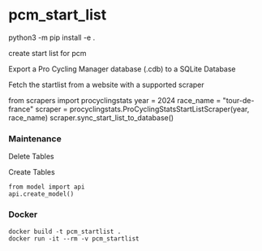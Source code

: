 # pcm_start_list


python3 -m pip install -e .

create start list for pcm


Export a Pro Cycling Manager database (.cdb) to a SQLite Database

Fetch the startlist from a website with a supported scraper

from scrapers import procyclingstats 
year = 2024
race_name = "tour-de-france"
scraper = procyclingstats.ProCyclingStatsStartListScraper(year, race_name)
scraper.sync_start_list_to_database()

### Maintenance

Delete Tables

Create Tables

    from model import api
    api.create_model()

### Docker

    docker build -t pcm_startlist .
    docker run -it --rm -v pcm_startlist